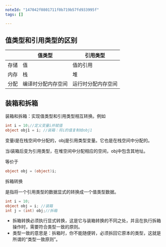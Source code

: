 ```yaml
---
noteId: "147042f0801711f0b719b57fd933995f"
tags: []

---
```



## 值类型和引用类型的区别

||值类型|引用类型|
|--|--|--|
|存储|值|值的引用|
|内存|栈|堆|
|分配|编译时分配内存空间|运行时分配内存空间|

## 装箱和拆箱

装箱和拆箱：实现值类型和引用类型相互转换。例如

```c#
int i = 10;//定义变量i并赋值
object obj1 = i; //装箱：将i的值复制给obj1
```
变量i是在栈空间中分配的，obj是引用类型变量。它也是在栈空间中分配的。

当i装箱后变为引用类型，在堆空间中分配相应的空间，obj中包含其地址。


等价于

```c#
object obj = (object)i;
```

拆箱转换

是指将一个引用类型的数据显式的转换成一个值类型数据。

```C#
int i = 10;
object obj = i; //装箱
int j = (int) obj;//拆箱
```

- 拆箱转换必须执行显式转换，这是它与装箱转换的不同之处，并且在执行拆箱操作时，需要符合类型一致的原则。
- 类型一致的意思是：拆箱时，你不能随便转，必须拆回它原本的类型，这就是所谓的“类型一致原则”。​